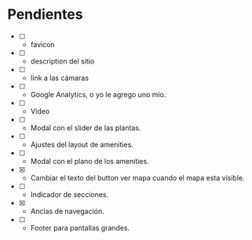 # Pendientes

- [ ] - favicon
- [ ] - description del sitio
- [ ] - link a las cámaras
- [ ] - Google Analytics, o yo le agrego uno mío.
- [ ] - Video

- [ ] - Modal con el slider de las plantas.
- [ ] - Ajustes del layout de amenities.
- [ ] - Modal con el plano de los amenities.
- [x] - Cambiar el texto del button ver mapa cuando el mapa esta visible.
- [ ] - Indicador de secciones.
- [x] - Anclas de navegación.
- [ ] - Footer para pantallas grandes.